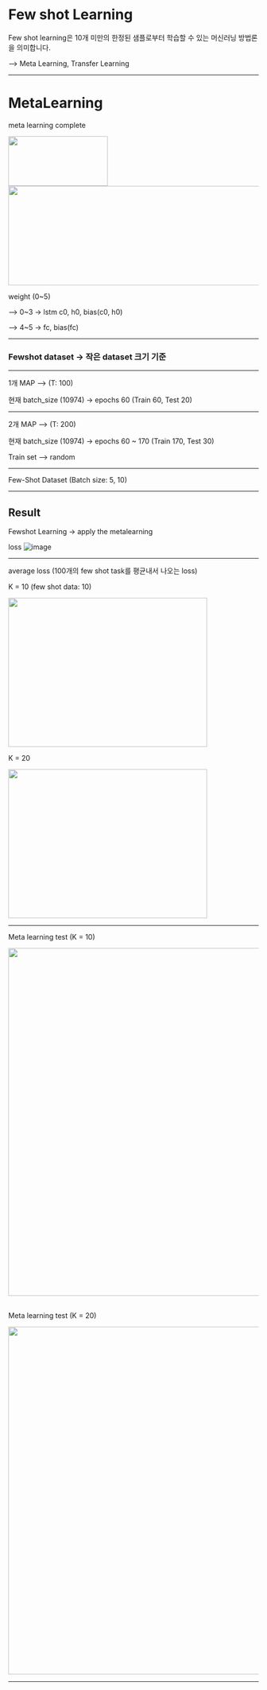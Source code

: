 # Few shot Learning

Few shot learning은 10개 미만의 한정된 샘플로부터 학습할 수 있는 머신러닝 방법론을 의미합니다.

--> Meta Learning, Transfer Learning

---

# MetaLearning

meta learning complete

<img src="https://github.com/appr-jh/Meta_Learning/assets/100187238/08a0288e-3710-4ac9-9d81-5132b85a3a40" width="200" height="100">

<img src="https://github.com/appr-jh/Meta_Learning/assets/100187238/3f011817-d10e-4b67-8816-1470a6bbac65" width="600" height="200">


weight (0~5)

--> 0~3 -> lstm c0, h0, bias(c0, h0)

--> 4~5 -> fc, bias(fc)

---

### Fewshot dataset -> 작은 dataset 크기 기준

---

1개 MAP --> (T: 100)

현재 batch_size (10974) -> epochs 60 (Train 60, Test 20)

---

2개 MAP --> (T: 200) 

현재 batch_size (10974) -> epochs 60 ~ 170 (Train 170, Test 30)

Train set --> random


---

Few-Shot Dataset (Batch size: 5, 10)

---
## Result

Fewshot Learning -> apply the metalearning

loss
![image](https://github.com/appr-jh/Meta_Learning/assets/100187238/9671be1f-a80c-4a1c-b408-aaba29773bbd)

---

average loss (100개의 few shot task를 평균내서 나오는 loss)

K = 10 (few shot data: 10)

<img src="https://github.com/appr-jh/Meta_Learning/assets/100187238/ce7e7960-5e77-413e-ab63-8d340b6e57eb" width="400" height="300">

K = 20 

<img src="https://github.com/appr-jh/Meta_Learning/assets/100187238/5d659fa5-125e-4f99-bac6-331f9d925d56" width="400" height="300">


---

Meta learning test (K = 10)

<img src="https://github.com/appr-jh/Meta_Learning/assets/100187238/1587ad55-f430-4979-96ad-d236cda20dfd" width="800" height="700">


<br>
<br>

Meta learning test (K = 20)

<img src="https://github.com/appr-jh/Meta_Learning/assets/100187238/3cf9b1d0-4452-4022-b454-0d5e7f99f28a" width="800" height="700">

---


